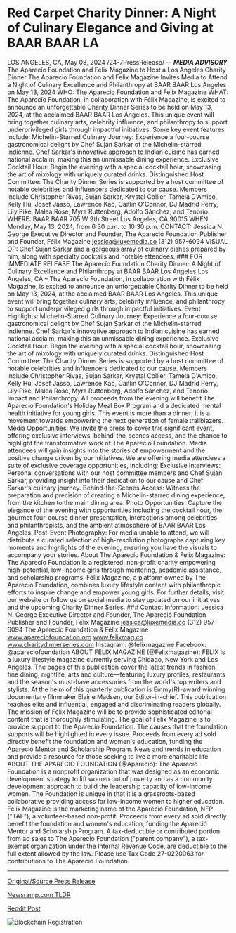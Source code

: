 # Red Carpet Charity Dinner: A Night of Culinary Elegance and Giving at BAAR BAAR LA

LOS ANGELES, CA, May 08, 2024 /24-7PressRelease/ --   ***MEDIA ADVISORY***  The Aparecío Foundation and Felix Magazine to Host a Los Angeles Charity Dinner  The Aparecio Foundation and Felix Magazine Invites Media to Attend a Night of Culinary Excellence and Philanthropy at BAAR BAAR Los Angeles on May 13, 2024  WHO: The Aparecio Foundation and Felix Magazine  WHAT: The Aparecío Foundation, in collaboration with Félix Magazine, is excited to announce an unforgettable Charity Dinner Series to be held on May 13, 2024, at the acclaimed BAAR BAAR Los Angeles. This unique event will bring together culinary arts, celebrity influence, and philanthropy to support underprivileged girls through impactful initiatives. Some key event features include: Michelin-Starred Culinary Journey: Experience a four-course gastronomical delight by Chef Sujan Sarkar of the Michelin-starred Indienne. Chef Sarkar's innovative approach to Indian cuisine has earned national acclaim, making this an unmissable dining experience. Exclusive Cocktail Hour: Begin the evening with a special cocktail hour, showcasing the art of mixology with uniquely curated drinks. Distinguished Host Committee: The Charity Dinner Series is supported by a host committee of notable celebrities and influencers dedicated to our cause. Members include Christopher Rivas, Sujan Sarkar, Krystal Collier, Tamela D'Amico, Kelly Hu, Josef Jasso, Lawrence Kao, Caitlin O'Connor, DJ Madrid Perry, Lily Pike, Malea Rose, Myra Ruttenberg, Adolfo Sánchez, and Tenorio.  WHERE: BAAR BAAR  705 W 9th Street Los Angeles, CA 90015  WHEN: Monday, May 13, 2024, from 6:30 p.m. to 10:30 p.m.  CONTACT: Jessica N. George Executive Director and Founder, The Apareció Foundation Publisher and Founder, Félix Magazine jessica@luxemedia.co (312) 957-6094  VISUAL OP: Chef Sujan Sarkar and a gorgeous array of culinary dishes prepared by him, along with specialty cocktails and notable attendees.  ###  FOR IMMEDIATE RELEASE  The Aparecío Foundation Charity Dinner: A Night of Culinary Excellence and Philanthropy at BAAR BAAR Los Angeles  Los Angeles, CA – The Aparecío Foundation, in collaboration with Félix Magazine, is excited to announce an unforgettable Charity Dinner to be held on May 13, 2024, at the acclaimed BAAR BAAR Los Angeles. This unique event will bring together culinary arts, celebrity influence, and philanthropy to support underprivileged girls through impactful initiatives.  Event Highlights:  Michelin-Starred Culinary Journey: Experience a four-course gastronomical delight by Chef Sujan Sarkar of the Michelin-starred Indienne. Chef Sarkar's innovative approach to Indian cuisine has earned national acclaim, making this an unmissable dining experience. Exclusive Cocktail Hour: Begin the evening with a special cocktail hour, showcasing the art of mixology with uniquely curated drinks. Distinguished Host Committee: The Charity Dinner Series is supported by a host committee of notable celebrities and influencers dedicated to our cause. Members include Christopher Rivas, Sujan Sarkar, Krystal Collier, Tamela D'Amico, Kelly Hu, Josef Jasso, Lawrence Kao, Caitlin O'Connor, DJ Madrid Perry, Lily Pike, Malea Rose, Myra Ruttenberg, Adolfo Sánchez, and Tenorio.  Impact and Philanthropy:  All proceeds from the evening will benefit The Aparecío Foundation's Holiday Meal Box Program and a dedicated mental health initiative for young girls. This event is more than a dinner; it is a movement towards empowering the next generation of female trailblazers.  Media Opportunities:  We invite the press to cover this significant event, offering exclusive interviews, behind-the-scenes access, and the chance to highlight the transformative work of The Aparecío Foundation. Media attendees will gain insights into the stories of empowerment and the positive change driven by our initiatives.  We are offering media attendees a suite of exclusive coverage opportunities, including:  Exclusive Interviews: Personal conversations with our host committee members and Chef Sujan Sarkar, providing insight into their dedication to our cause and Chef Sarkar's culinary journey.  Behind-the-Scenes Access: Witness the preparation and precision of creating a Michelin-starred dining experience, from the kitchen to the main dining area.  Photo Opportunities: Capture the elegance of the evening with opportunities including the cocktail hour, the gourmet four-course dinner presentation, interactions among celebrities and philanthropists, and the ambient atmosphere of BAAR BAAR Los Angeles.  Post-Event Photography: For media unable to attend, we will distribute a curated selection of high-resolution photographs capturing key moments and highlights of the evening, ensuring you have the visuals to accompany your stories.  About The Aparecío Foundation & Felix Magazine:  The Aparecío Foundation is a registered, non-profit charity empowering high-potential, low-income girls through mentoring, academic assistance, and scholarship programs. Félix Magazine, a platform owned by The Aparecío Foundation, combines luxury lifestyle content with philanthropic efforts to inspire change and empower young girls.  For further details, visit our website or follow us on social media to stay updated on our initiatives and the upcoming Charity Dinner Series.  ###  Contact Information: Jessica N. George Executive Director and Founder, The Apareció Foundation Publisher and Founder, Félix Magazine jessica@luxemedia.co (312) 957-6094  The Aparecío Foundation & Félix Magazine  www.apareciofoundation.org www.felixmag.co www.charitydinnerseries.com  Instagram: @felixmagazine Facebook: @apareciofoundation  ABOUT FELIX MAGAZINE (@Felixmagazine): FELIX is a luxury lifestyle magazine currently serving Chicago, New York and Los Angeles. The pages of this publication cover the latest trends in fashion, fine dining, nightlife, arts and culture—featuring luxury profiles, restaurants and the season's must-have accessories from the world's top writers and stylists.  At the helm of this quarterly publication is Emmy(R)-award winning documentary filmmaker Elaine Madsen, our Editor-in-chief. This publication reaches elite and influential, engaged and discriminating readers globally. The mission of Felix Magazine will be to provide sophisticated editorial content that is thoroughly stimulating.  The goal of Felix Magazine is to provide support to the Apareció Foundation. The causes that the foundation supports will be highlighted in every issue. Proceeds from every ad sold directly benefit the foundation and women's education, funding the Apareció Mentor and Scholarship Program. News and trends in education and provide a resource for those seeking to live a more charitable life.  ABOUT THE APARECIO FOUNDATION (@Aparecio): The Apareció Foundation is a nonprofit organization that was designed as an economic development strategy to lift women out of poverty and as a community development approach to build the leadership capacity of low-income women. The Foundation is unique in that it is a grassroots-based collaborative providing access for low-income women to higher education.  Felix Magazine is the marketing name of the Apareció Foundation, NFP ("TAF"), a volunteer-based non-profit. Proceeds from every ad sold directly benefit the foundation and women's education, funding the Apareció Mentor and Scholarship Program. A tax-deductible or contributed portion from ad sales to The Apareció Foundation ("parent company"), a tax-exempt organization under the Internal Revenue Code, are deductible to the full extent allowed by the law. Please use Tax Code 27-0220063 for contributions to The Apareció Foundation. 

---

[Original/Source Press Release](https://newlive.24-7pressrelease.com/press-release/510699/red-carpet-charity-dinner-a-night-of-culinary-elegance-and-giving-at-baar-baar-la)
                    

[Newsramp.com TLDR](None) 



[Reddit Post](https://www.reddit.com/r/AwardsAndRecognition/comments/1cpq70z/unforgettable_charity_dinner_to_support/) 



![Blockchain Registration](https://cdn.newsramp.app/24-7PressRelease/qrcode/245/11/riftd_RH.webp)